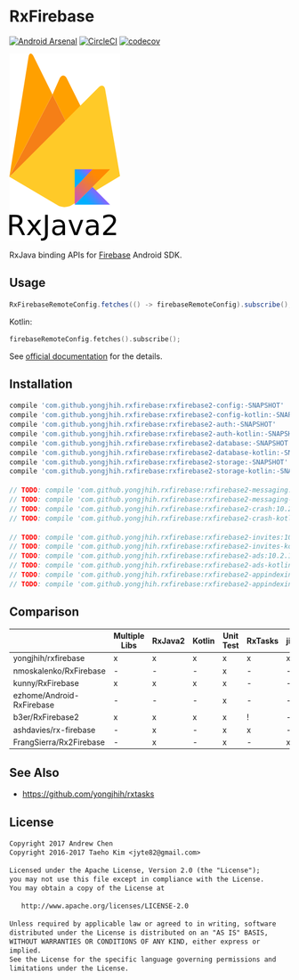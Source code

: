 # RxFirebase

[![Android Arsenal](https://img.shields.io/badge/Android%20Arsenal-RxFirebase-brightgreen.svg?style=flat)](https://android-arsenal.com/details/1/5594)
[![CircleCI](https://circleci.com/gh/yongjhih/rxfirebase.svg?style=shield)](https://circleci.com/gh/yongjhih/rxfirebase)
[![codecov](https://codecov.io/gh/yongjhih/rxfirebase/branch/master/graph/badge.svg)](https://codecov.io/gh/yongjhih/rxfirebase)


![](art/rxfirebase.png)

RxJava binding APIs for [Firebase](https://firebase.google.com/) Android SDK.

## Usage

```java
RxFirebaseRemoteConfig.fetches(() -> firebaseRemoteConfig).subscribe();
```

Kotlin:

```kt
firebaseRemoteConfig.fetches().subscribe();
```

See [official documentation](https://firebase.google.com/docs/) for the details.

## Installation

```gradle
compile 'com.github.yongjhih.rxfirebase:rxfirebase2-config:-SNAPSHOT'
compile 'com.github.yongjhih.rxfirebase:rxfirebase2-config-kotlin:-SNAPSHOT' // for kotlin
compile 'com.github.yongjhih.rxfirebase:rxfirebase2-auth:-SNAPSHOT'
compile 'com.github.yongjhih.rxfirebase:rxfirebase2-auth-kotlin:-SNAPSHOT' // for kotlin
compile 'com.github.yongjhih.rxfirebase:rxfirebase2-database:-SNAPSHOT'
compile 'com.github.yongjhih.rxfirebase:rxfirebase2-database-kotlin:-SNAPSHOT' // for kotlin
compile 'com.github.yongjhih.rxfirebase:rxfirebase2-storage:-SNAPSHOT'
compile 'com.github.yongjhih.rxfirebase:rxfirebase2-storage-kotlin:-SNAPSHOT' // for kotlin

// TODO: compile 'com.github.yongjhih.rxfirebase:rxfirebase2-messaging:10.2.1'
// TODO: compile 'com.github.yongjhih.rxfirebase:rxfirebase2-messaging-kotlin:10.2.1'
// TODO: compile 'com.github.yongjhih.rxfirebase:rxfirebase2-crash:10.2.1'
// TODO: compile 'com.github.yongjhih.rxfirebase:rxfirebase2-crash-kotlin:10.2.1'

// TODO: compile 'com.github.yongjhih.rxfirebase:rxfirebase2-invites:10.2.1'
// TODO: compile 'com.github.yongjhih.rxfirebase:rxfirebase2-invites-kotlin:10.2.1'
// TODO: compile 'com.github.yongjhih.rxfirebase:rxfirebase2-ads:10.2.1'
// TODO: compile 'com.github.yongjhih.rxfirebase:rxfirebase2-ads-kotlin:10.2.1'
// TODO: compile 'com.github.yongjhih.rxfirebase:rxfirebase2-appindexing:10.2.1'
// TODO: compile 'com.github.yongjhih.rxfirebase:rxfirebase2-appindexing-kotlin:10.2.1'
```

## Comparison

|                           | Multiple Libs | RxJava2 | Kotlin | Unit Test | RxTasks | jitpack | auth | database | storage | config | crash  | messaging  |
|---------------------------|---------------|---------|--------|-----------|---------|---------|------|----------|---------|--------|--------|------------|
| yongjhih/rxfirebase       |       x       | x       | x      |     x     | x       | x       | x    | x        | x       | x      | *      | *          |
| nmoskalenko/RxFirebase    |       -       | -       | -      |     x     | -       | -       | x    | x        | x       | -      | -      | -          |
| kunny/RxFirebase          |       x       | x       | x      |     x     | -       | -       | x    | x        | -       | -      | -      | -          |
| ezhome/Android-RxFirebase |       -       | -       | -      |     x     | -       | -       | x    | x        | -       | -      | -      | -          |
| b3er/RxFirebase2          |       x       | x       | x      |     x     | !       | -       | x    | x        | x       | -      | -      | -          |
| ashdavies/rx-firebase     |       -       | x       | -      |     x     | x       | -       | x    | x        | -       | -      | -      | -          |
| FrangSierra/Rx2Firebase   |       -       | x       | -      |     x     | -       | x       | x    | x        | x       | -      | -      | -          |


## See Also

* https://github.com/yongjhih/rxtasks

## License

```
Copyright 2017 Andrew Chen
Copyright 2016-2017 Taeho Kim <jyte82@gmail.com>

Licensed under the Apache License, Version 2.0 (the "License");
you may not use this file except in compliance with the License.
You may obtain a copy of the License at

   http://www.apache.org/licenses/LICENSE-2.0

Unless required by applicable law or agreed to in writing, software
distributed under the License is distributed on an "AS IS" BASIS,
WITHOUT WARRANTIES OR CONDITIONS OF ANY KIND, either express or implied.
See the License for the specific language governing permissions and
limitations under the License.
```
